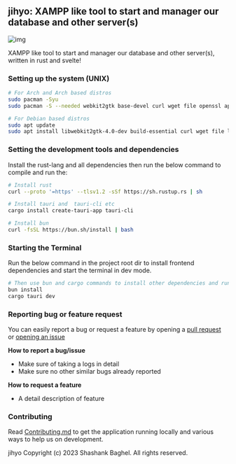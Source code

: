## jihyo: XAMPP like tool to start and manager our database and other server(s) 

![img](https://img.shields.io/github/license/radcolor/jihyo)

XAMPP like tool to start and manager our database and other server(s), written in rust and svelte! 

### Setting up the system (UNIX)

```bash
# For Arch and Arch based distros
sudo pacman -Syu
sudo pacman -S --needed webkit2gtk base-devel curl wget file openssl appmenu-gtk-module gtk3 libappindicator-gtk3 librsvg libvips

# For Debian based distros
sudo apt update
sudo apt install libwebkit2gtk-4.0-dev build-essential curl wget file libssl-dev libgtk-3-dev libayatana-appindicator3-dev librsvg2-dev
```

### Setting the development tools and dependencies

Install the rust-lang and all dependencies then run the below command to compile and run the:

```bash
# Install rust
curl --proto '=https' --tlsv1.2 -sSf https://sh.rustup.rs | sh

# Install tauri and  tauri-cli etc
cargo install create-tauri-app tauri-cli

# Install bun
curl -fsSL https://bun.sh/install | bash
```

### Starting the Terminal

Run the below command in the project root dir to install frontend dependencies and start the terminal in dev mode.

```bash
# Then use bun and cargo commands to install other dependencies and run
bun install
cargo tauri dev
```

### Reporting bug or feature request

You can easily report a bug or request a feature by opening a [pull request](https://github.com/radcolor/jihyo/compare) or [opening an issue](https://github.com/radcolor/jihyo/issues/new/choose)

**How to report a bug/issue**

- Make sure of taking a logs in detail
- Make sure no other similar bugs already reported

**How to request a feature**

- A detail description of feature

### Contributing

Read [Contributing.md](https://github.com/radcolor/jihyo/blob/master/CONTRIBUTING.md) to get the application running locally and various ways to help us on development.

jihyo Copyright (c) 2023 Shashank Baghel. All rights reserved.
